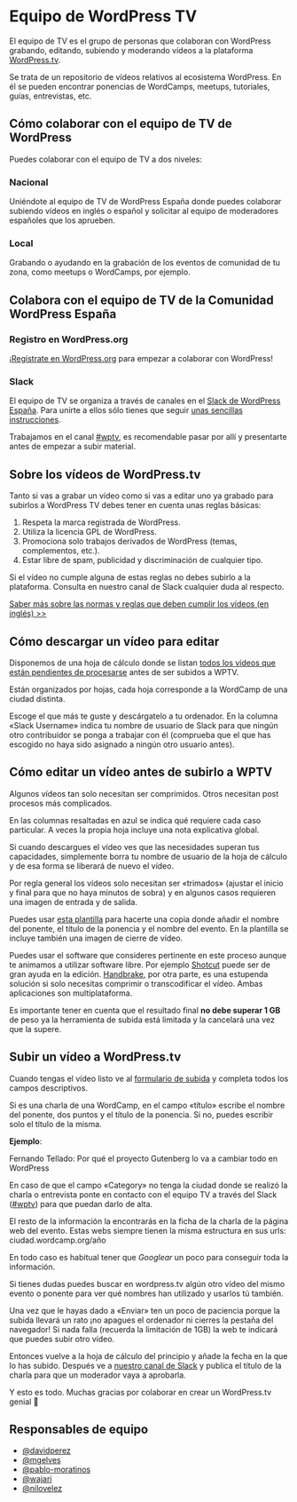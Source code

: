 # Equipo de WordPress TV

El equipo de TV es el grupo de personas que colaboran con WordPress grabando, editando, subiendo y moderando vídeos a la plataforma [WordPress.tv](https://wordpress.tv/).

Se trata de un repositorio de vídeos relativos al ecosistema WordPress. En él se pueden encontrar ponencias de WordCamps, meetups, tutoriales, guías, entrevistas, etc.

## Cómo colaborar con el equipo de TV de WordPress

Puedes colaborar con el equipo de TV a dos niveles:

### Nacional

Uniéndote al equipo de TV de WordPress España donde puedes colaborar subiendo vídeos en inglés o español y solicitar al equipo de moderadores españoles que los aprueben.

### Local

Grabando o ayudando en la grabación de los eventos de comunidad de tu zona, como meetups o WordCamps, por ejemplo.

## Colabora con el equipo de TV de la Comunidad WordPress España

### Registro en WordPress.org

¡[Regístrate en WordPress.org](https://login.wordpress.org/register?locale=es_ES) para empezar a colaborar con WordPress!

### Slack

El equipo de TV se organiza a través de canales en el [Slack de WordPress España](https://wpes.slack.com/). Para unirte a ellos sólo tienes que seguir [unas sencillas instrucciones](https://es.wordpress.org/2016/10/02/slack-wordpress-espana/).

Trabajamos en el canal [#wptv](https://wpes.slack.com/messages/wptv/), es recomendable pasar por allí y presentarte antes de empezar a subir material.

## Sobre los vídeos de WordPress.tv

Tanto si vas a grabar un vídeo como si vas a editar uno ya grabado para subirlos a WordPress TV debes tener en cuenta unas reglas básicas:

1. Respeta la marca registrada de WordPress.
2. Utiliza la licencia GPL de WordPress.
3. Promociona solo trabajos derivados de WordPress (temas, complementos, etc.).
4. Estar libre de spam, publicidad y discriminación de cualquier tipo.

Si el vídeo no cumple alguna de estas reglas no debes subirlo a la plataforma. Consulta en nuestro canal de Slack cualquier duda al respecto.

[Saber más sobre las normas y reglas que deben cumplir los vídeos (en inglés) >>](https://make.wordpress.org/tv/handbook/about/video-submission-guidelines/)

## Cómo descargar un vídeo para editar

Disponemos de una hoja de cálculo donde se listan [todos los vídeos que están pendientes de procesarse](https://docs.google.com/spreadsheets/d/16y7U6icEeexSbifVj7eIuApiHQ5CqyDMAVKxyyujycA/edit#gid=955451497) antes de ser subidos a WPTV.

Están organizados por hojas, cada hoja corresponde a la WordCamp de una ciudad distinta.

Escoge el que más te guste y descárgatelo a tu ordenador. En la columna «Slack Username» indica tu nombre de usuario de Slack para que ningún otro contribuidor se ponga a trabajar con él (comprueba que el que has escogido no haya sido asignado a ningún otro usuario antes).

## Cómo editar un vídeo antes de subirlo a WPTV

Algunos vídeos tan solo necesitan ser comprimidos. Otros necesitan post procesos más complicados.

En las columnas resaltadas en azul se indica qué requiere cada caso particular. A veces la propia hoja incluye una nota explicativa global.

Si cuando descargues el vídeo ves que las necesidades superan tus capacidades, simplemente borra tu nombre de usuario de la hoja de cálculo y de esa forma se liberará de nuevo el vídeo.

Por regla general los vídeos solo necesitan ser «trimados» (ajustar el inicio y final para que no haya minutos de sobra) y en algunos casos requieren una imagen de entrada y de salida.

Puedes usar [esta plantilla](https://docs.google.com/presentation/d/1gplm4fU6he7QHJzx6j9Q7B92oqYVH1z_RfEBKnSCTDM/edit#slide=id.g1572197c6f_0_0) para hacerte una copia donde añadir el nombre del ponente, el título de la ponencia y el nombre del evento. En la plantilla se incluye también una imagen de cierre de vídeo.

Puedes usar el software que consideres pertinente en este proceso aunque te animamos a utilizar software libre. Por ejemplo [Shotcut](https://make.wordpress.org/tv/handbook/video-editing/video-editor/) puede ser de gran ayuda en la edición. [Handbrake](https://handbrake.fr/), por otra parte, es una estupenda solución si solo necesitas comprimir o transcodificar el vídeo. Ambas aplicaciones son multiplataforma.

Es importante tener en cuenta que el resultado final **no debe superar 1 GB** de peso ya la herramienta de subida está limitada y la cancelará una vez que la supere.

## Subir un vídeo a WordPress.tv

Cuando tengas el vídeo listo ve al [formulario de subida](https://wordpress.tv/submit-video/) y completa todos los campos descriptivos.

Si es una charla de una WordCamp, en el campo «título» escribe el nombre del ponente, dos puntos y el título de la ponencia. Si no, puedes escribir solo el título de la misma.  

**Ejemplo**:  

Fernando Tellado: Por qué el proyecto Gutenberg lo va a cambiar todo en WordPress

En caso de que el campo «Category» no tenga la ciudad donde se realizó la charla o entrevista ponte en contacto con el equipo TV a través del Slack ([#wptv](https://wpes.slack.com/messages/CAF724L03)) para que puedan darlo de alta.

El resto de la información la encontrarás en la ficha de la charla de la página web del evento. Estas webs siempre tienen la misma estructura en sus urls: ciudad.wordcamp.org/año

En todo caso es habitual tener que _Googlear_ un poco para conseguir toda la información.

Si tienes dudas puedes buscar en wordpress.tv algún otro vídeo del mismo evento o ponente para ver qué nombres han utilizado y usarlos tú también.

Una vez que le hayas dado a «Enviar» ten un poco de paciencia porque la subida llevará un rato ¡no apagues el ordenador ni cierres la pestaña del navegador! Si nada falla (recuerda la limitación de 1GB) la web te indicará que puedes subir otro vídeo.

Entonces vuelve a la hoja de cálculo del principio y añade la fecha en la que lo has subido. Después ve a [nuestro canal de Slack](https://wpes.slack.com/messages/CAF724L03) y publica el título de la charla para que un moderador vaya a aprobarla.

Y esto es todo. Muchas gracias por colaborar en crear un WordPress.tv genial 🙂

## Responsables de equipo

- [@davidperez](https://profiles.wordpress.org/davidperez/)
- [@mgelves](https://profiles.wordpress.org/mgelves/)
- [@pablo-moratinos](https://profiles.wordpress.org/pablo-moratinos/)
- [@wajari](https://profiles.wordpress.org/wajari/)
- [@nilovelez](https://profiles.wordpress.org/nilovelez/)
